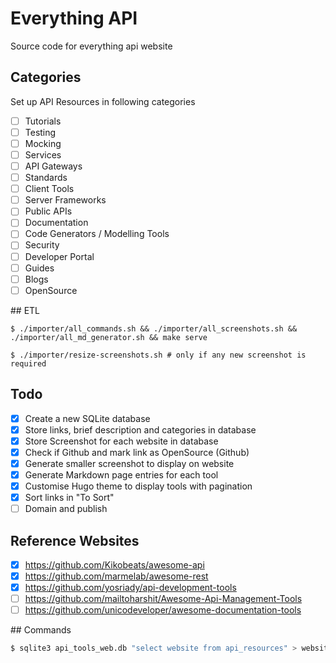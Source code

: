 # Everything API 

Source code for everything api website

## Categories

Set up API Resources in following categories

- [ ] Tutorials
- [ ] Testing
- [ ] Mocking
- [ ] Services
- [ ] API Gateways
- [ ] Standards
- [ ] Client Tools
- [ ] Server Frameworks
- [ ] Public APIs
- [ ] Documentation
- [ ] Code Generators / Modelling Tools
- [ ] Security
- [ ] Developer Portal
- [ ] Guides
- [ ] Blogs
- [ ] OpenSource

## ETL 

```
$ ./importer/all_commands.sh && ./importer/all_screenshots.sh && ./importer/all_md_generator.sh && make serve

$ ./importer/resize-screenshots.sh # only if any new screenshot is required
```

## Todo

- [x] Create a new SQLite database
- [x] Store links, brief description and categories in database
- [x] Store Screenshot for each website in database
- [x] Check if Github and mark link as OpenSource (Github)
- [x] Generate smaller screenshot to display on website
- [x] Generate Markdown page entries for each tool
- [x] Customise Hugo theme to display tools with pagination
- [x] Sort links in "To Sort"
- [ ] Domain and publish

## Reference Websites

- [x] https://github.com/Kikobeats/awesome-api
- [x] https://github.com/marmelab/awesome-rest
- [x] https://github.com/yosriady/api-development-tools
- [ ] https://github.com/mailtoharshit/Awesome-Api-Management-Tools
- [ ] https://github.com/unicodeveloper/awesome-documentation-tools

## Commands

```bash
$ sqlite3 api_tools_web.db "select website from api_resources" > websites.txt
```